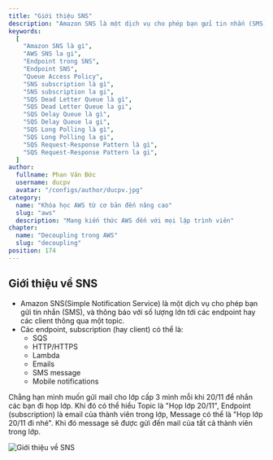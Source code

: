```yaml
---
title: "Giới thiệu SNS"
description: "Amazon SNS là một dịch vụ cho phép bạn gửi tin nhắn (SMS), thông báo (notification) số lượng lớn tới các thiết bị đầu cuối hay các client thông qua một topic. Các thiết bị đầu cuối (hay client) có thể là một web server (HTTP/S), email, Amazon SQS hay AWS Lambda."
keywords:
  [
    "Amazon SNS là gì",
    "AWS SNS la gi",
    "Endpoint trong SNS",
    "Endpoint SNS",
    "Queue Access Policy",
    "SNS subscription là gì",
    "SNS subscription la gi",
    "SQS Dead Letter Queue là gì",
    "SQS Dead Letter Queue la gi",
    "SQS Delay Queue là gì",
    "SQS Delay Queue la gi",
    "SQS Long Polling là gì",
    "SQS Long Polling la gi",
    "SQS Request-Response Pattern là gì",
    "SQS Request-Response Pattern la gi",
  ]
author:
  fullname: Phan Văn Đức
  username: ducpv
  avatar: "/configs/author/ducpv.jpg"
category:
  name: "Khóa học AWS từ cơ bản đến nâng cao"
  slug: "aws"
  description: "Mang kiến thức AWS đến với mọi lập trình viên"
chapter:
  name: "Decoupling trong AWS"
  slug: "decoupling"
position: 174
---
```


## Giới thiệu về SNS

- Amazon SNS(Simple Notification Service) là một dịch vụ cho phép bạn gửi tin nhắn (SMS), và thông báo với số lượng lớn tới các endpoint hay các client thông qua một topic.
- Các endpoint, subscription (hay client) có thể là:
  - SQS
  - HTTP/HTTPS
  - Lambda
  - Emails
  - SMS message
  - Mobile notifications

Chẳng hạn mình muốn gửi mail cho lớp cấp 3 mình mỗi khi 20/11 để nhắn các bạn đi họp lớp. Khi đó có thể hiểu Topic là "Họp lớp 20/11", Endpoint (subscription) là email của thành viên trong lớp, Message có thể là "Họp lớp 20/11 đi nhé". Khi đó message sẽ được gửi đến mail của tất cả thành viên trong lớp.

![Giới thiệu về SNS](https://d1.awsstatic.com/product-marketing/SNS/Product-Page-Diagram_Amazon-SNS_2-SMS-How-it-works%401.5x.4c649e5fe667e525de01e8c88024d782d8a25ccf.png)
